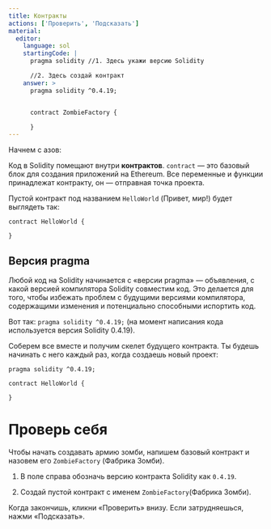 ```yaml
---
title: Контракты
actions: ['Проверить', 'Подсказать']
material: 
  editor:
    language: sol
    startingCode: |
      pragma solidity //1. Здесь укажи версию Solidity

      //2. Здесь создай контракт
    answer: > 
      pragma solidity ^0.4.19;


      contract ZombieFactory {

      }
---
```


Начнем с азов:

Код в Solidity помещают внутри **контрактов**. `contract` — это базовый блок для создания приложений на Ethereum. Все переменные и функции принадлежат контракту, он — отправная точка проекта.

Пустой контракт под названием `HelloWorld` (Привет, мир!) будет выглядеть так:

```
contract HelloWorld {

}
```

## Версия pragma

Любой код на Solidity начинается с «версии pragma» — объявления, с какой версией компилятора Solidity совместим код. Это делается для того, чтобы избежать проблем с будущими версиями компилятора, содержащими изменения и потенциально способными испортить код. 

Вот так: `pragma solidity ^0.4.19;` (на момент написания кода используется версия Solidity 0.4.19).

Соберем все вместе и получим скелет будущего контракта. Ты будешь начинать с него каждый раз, когда создаешь новый проект:

```
pragma solidity ^0.4.19;

contract HelloWorld {

}
```

# Проверь себя

Чтобы начать создавать армию зомби, напишем базовый контракт и назовем его `ZombieFactory` (Фабрика Зомби).

1. В поле справа обозначь версию контракта Solidity как `0.4.19`.

2. Создай пустой контракт с именем `ZombieFactory`(Фабрика Зомби).

Когда закончишь, кликни «Проверить» внизу. Если затрудняешься, нажми «Подсказать».
